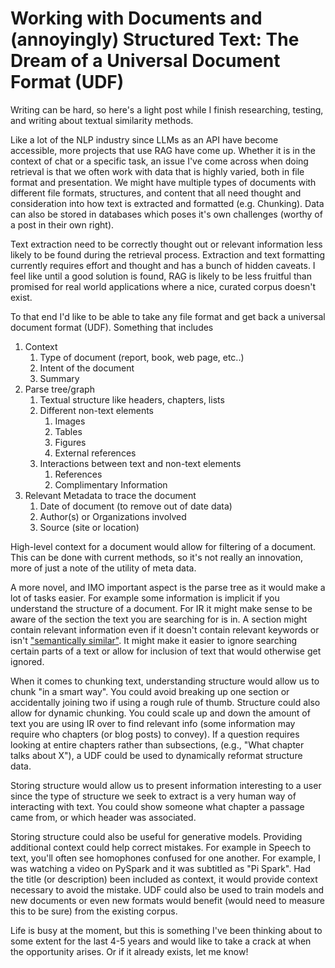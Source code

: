 # Working with Documents and (annoyingly) Structured Text: The Dream of a Universal Document Format (UDF)

Writing can be hard, so here's a light post while I finish researching, testing, and writing about textual similarity methods.

Like a lot of the NLP industry since LLMs as an API have become accessible, more projects that use RAG have come up. Whether it is in the 
context of chat or a specific task, an issue I've 
come across when doing retrieval is that we often work with data that is highly varied, both in file format and presentation. We 
might have multiple types of documents with different file formats, structures, and content that all need thought and consideration
into how text is extracted and formatted (e.g. Chunking). Data can also be stored in databases which poses it's own challenges (worthy of a post in their own right).

Text extraction need to be correctly thought out or relevant information less likely to be found during the retrieval process. Extraction and text formatting currently requires effort and thought
and has a bunch of hidden caveats. I feel like until a good solution is found, RAG is likely to be less fruitful than promised for real world applications where a nice, curated corpus doesn't exist.

To that end I'd like to be able to take any file format and get back a universal document format (UDF). Something that includes 
1. Context
	1. Type of document (report, book, web page, etc..)
	2. Intent of the document
	3. Summary
2. Parse tree/graph
	1. Textual structure like headers, chapters, lists
	2. Different non-text elements
		1. Images
		2. Tables
		3. Figures
		4. External references
	3. Interactions between text and non-text elements
		1. References
		2. Complimentary Information
3. Relevant Metadata to trace the document
	1. Date of document (to remove out of date data)
	2. Author(s) or Organizations involved
	3. Source (site or location)

High-level context for a document would allow for filtering of a document. This can be done with current methods, so it's not really an innovation, more of just a note of 
the utility of meta data. 

A more novel, and IMO important aspect is the parse tree as it would make a lot of tasks easier. For example some information is implicit if
you understand the structure of a document. For IR it might make sense to be aware of the section the text you are searching
for is in. A section might contain relevant information even if it doesn't contain relevant keywords or isn't ["semantically similar"](https://felixlabelle.github.io/2023/11/18/discussion-about-text-similarity.html). 
It might make it easier to ignore searching certain parts of a text or allow for inclusion of text that would otherwise get ignored.

When it comes to chunking text, understanding structure would allow us to chunk "in a smart way". You could avoid breaking up
one section or accidentally joining two if using a rough rule of thumb. Structure could also allow for dynamic chunking. You could scale
up and down the amount of text you are using IR over to find relevant info (some information may require who chapters (or blog posts) to convey).
If a question requires looking at entire chapters rather than subsections, (e.g., "What chapter talks about X"), a UDF could be used to
dynamically reformat structure data.

Storing structure would allow us to present information interesting to a user since the type of structure we seek to extract is a 
very human way of interacting with text. You could show someone what chapter a passage came from, or which header was associated.

Storing structure could also be useful for generative models. Providing additional context could help correct mistakes. For example 
in Speech to text, you'll often see homophones confused for one another. For example, I was watching a video on PySpark and it 
was subtitled as "Pi Spark". Had the title (or description) been included as context, it would provide context necessary to avoid the mistake.
UDF could also be used to train models and new documents or even new formats would benefit (would need to measure this to be sure) from the existing corpus. 

Life is busy at the moment, but this is something I've been thinking about to some extent for the last 4-5 years and would like to take a crack at when the opportunity arises.
Or if it already exists, let me know!